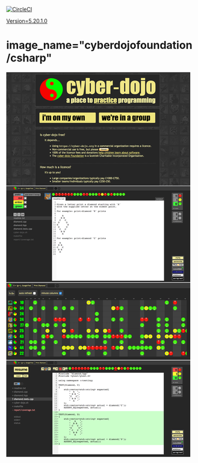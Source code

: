 
[![CircleCI](https://circleci.com/gh/cyber-dojo-languages/csharp.svg?style=svg)](https://circleci.com/gh/cyber-dojo-languages/csharp)


[Version=5.20.1.0](https://github.com/cyber-dojo-languages/csharp/blob/master/check_version.sh)

# image_name="cyberdojofoundation/csharp"

![cyber-dojo.org home page](https://github.com/cyber-dojo/cyber-dojo/blob/master/shared/home_page_snapshot.png)
